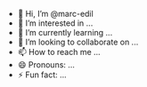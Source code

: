 - 👋 Hi, I’m @marc-edil
- 👀 I’m interested in ...
- 🌱 I’m currently learning ...
- 💞️ I’m looking to collaborate on ...
- 📫 How to reach me ...
- 😄 Pronouns: ...
- ⚡ Fun fact: ...

<!---
marc-edil/marc-edil is a ✨ special ✨ repository because its `README.md` (this file) appears on your GitHub profile.
You can click the Preview link to take a look at your changes.
--->

